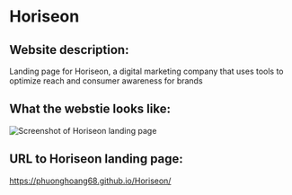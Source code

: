 # Horiseon 

## Website description:
Landing page for Horiseon, a digital marketing company that uses tools to optimize reach and consumer awareness for brands

## What the webstie looks like:
![Screenshot of Horiseon landing page](Horiseon.png)

## URL to Horiseon landing page:
https://phuonghoang68.github.io/Horiseon/


